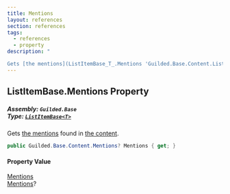 ```yaml
---
title: Mentions
layout: references
section: references
tags:
  - references
  - property
description: "

Gets [the mentions](ListItemBase_T_.Mentions 'Guilded.Base.Content.ListItemBase<T>.Mentions') found in [the content](ListItemBase_T_.Message 'Guilded.Base.Content.ListItemBase<T>.Message')."
---
```


## ListItemBase<T>.Mentions Property
##### **Assembly:** `Guilded.Base`<br/>**Type:** [`ListItemBase<T>`](ListItemBase_T_ 'Guilded.Base.Content.ListItemBase<T>')

Gets [the mentions](ListItemBase_T_.Mentions 'Guilded.Base.Content.ListItemBase<T>.Mentions') found in [the content](ListItemBase_T_.Message 'Guilded.Base.Content.ListItemBase<T>.Message').

```csharp
public Guilded.Base.Content.Mentions? Mentions { get; }
```

#### Property Value
[Mentions](Mentions 'Guilded.Base.Content.Mentions')  
[Mentions](ListItemBase_T_.Mentions 'Guilded.Base.Content.ListItemBase<T>.Mentions')?